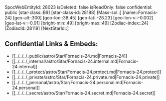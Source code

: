 ﻿---
location: [-28.23,-38.45,300]
type: Star
tags:
- astro/Star

---
SpocWebEntityId: 28023
isDeleted: false
isReadOnly: false
confidential: public
[star-class::B9]
[star-class-id::28188]
[Mass-sol::]
[name::Fornacis-24]
[geo-alt::300]
[geo-lon::38.45]
[geo-lat::-28.23]
[geo-lon-v::-0.002]
[geo-lat-v::-0.01]
[bright-min::49]
[bright-max::49]
[Zodiac-index::24]
[ZodiacId::28119]
[NextStarId::]



## Confidential Links & Embeds: 
- [[../../../_public/astro/Star/Fornacis-24.md|Fornacis-24]] 
- [[../../../_internal/astro/Star/Fornacis-24.internal.md|Fornacis-24.internal]] 
- [[../../../_protect/astro/Star/Fornacis-24.protect.md|Fornacis-24.protect]] 
- [[../../../_private/astro/Star/Fornacis-24.private.md|Fornacis-24.private]] 
- [[../../../_personal/astro/Star/Fornacis-24.personal.md|Fornacis-24.personal]] 
- [[../../../_secret/astro/Star/Fornacis-24.secret.md|Fornacis-24.secret]]

